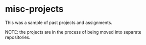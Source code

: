 # misc-projects
This was a sample of past projects and assignments.

NOTE: the projects are in the process of being moved into separate repositories.
